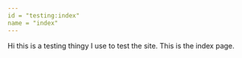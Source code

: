 ```yaml
---
id = "testing:index"
name = "index"
---
```


Hi this is a testing thingy I use to test the site.
This is the index page.
